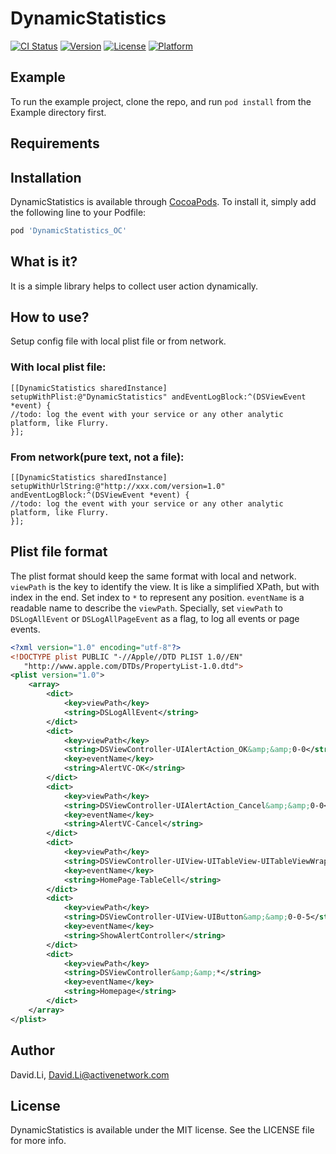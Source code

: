# DynamicStatistics

[![CI Status](http://img.shields.io/travis/492334421@qq.com/DynamicStatistics.svg?style=flat)](https://travis-ci.org/492334421@qq.com/DynamicStatistics)
[![Version](https://img.shields.io/cocoapods/v/DynamicStatistics.svg?style=flat)](http://cocoapods.org/pods/DynamicStatistics)
[![License](https://img.shields.io/cocoapods/l/DynamicStatistics.svg?style=flat)](http://cocoapods.org/pods/DynamicStatistics)
[![Platform](https://img.shields.io/cocoapods/p/DynamicStatistics.svg?style=flat)](http://cocoapods.org/pods/DynamicStatistics)

## Example

To run the example project, clone the repo, and run `pod install` from the Example directory first.

## Requirements

## Installation

DynamicStatistics is available through [CocoaPods](http://cocoapods.org). To install
it, simply add the following line to your Podfile:

```ruby
pod 'DynamicStatistics_OC'
```

## What is it?
It is a simple library helps to collect user action dynamically.

## How to use?
Setup config file with local plist file or from network. 

### With local plist file:

```objc
[[DynamicStatistics sharedInstance] setupWithPlist:@"DynamicStatistics" andEventLogBlock:^(DSViewEvent *event) {
//todo: log the event with your service or any other analytic platform, like Flurry.
}];
```
### From network(pure text, not a file):
```objc
[[DynamicStatistics sharedInstance] setupWithUrlString:@"http://xxx.com/version=1.0" andEventLogBlock:^(DSViewEvent *event) {
//todo: log the event with your service or any other analytic platform, like Flurry.
}];
```

## Plist file format
The plist format should keep the same format with local and network. 
`viewPath` is the key to identify the view. It is like a simplified XPath, but with index in the end. Set index to `*` to represent any position. 
`eventName` is a readable name to describe the `viewPath`.
Specially, set `viewPath` to `DSLogAllEvent` or `DSLogAllPageEvent` as a flag, to log all events or page events.

```xml
<?xml version="1.0" encoding="utf-8"?>
<!DOCTYPE plist PUBLIC "-//Apple//DTD PLIST 1.0//EN"
   "http://www.apple.com/DTDs/PropertyList-1.0.dtd">
<plist version="1.0">
    <array>
        <dict>
            <key>viewPath</key>
            <string>DSLogAllEvent</string>
        </dict>
        <dict>
            <key>viewPath</key>
            <string>DSViewController-UIAlertAction_OK&amp;&amp;0-0</string>
            <key>eventName</key>
            <string>AlertVC-OK</string>
        </dict>
        <dict>
            <key>viewPath</key>
            <string>DSViewController-UIAlertAction_Cancel&amp;&amp;0-0</string>
            <key>eventName</key>
            <string>AlertVC-Cancel</string>
        </dict>
        <dict>
            <key>viewPath</key>
            <string>DSViewController-UIView-UITableView-UITableViewWrapperView-UITableViewCell&amp;&amp;0-0-1-0-*:*</string>
            <key>eventName</key>
            <string>HomePage-TableCell</string>
        </dict>
        <dict>
            <key>viewPath</key>
            <string>DSViewController-UIView-UIButton&amp;&amp;0-0-5</string>
            <key>eventName</key>
            <string>ShowAlertController</string>
        </dict>
        <dict>
            <key>viewPath</key>
            <string>DSViewController&amp;&amp;*</string>
            <key>eventName</key>
            <string>Homepage</string>
        </dict>
    </array>
</plist>
```

## Author

David.Li, David.Li@activenetwork.com

## License

DynamicStatistics is available under the MIT license. See the LICENSE file for more info.
